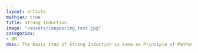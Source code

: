 ```yaml
---
layout: article
mathjax: true
title: Strong Induction
image: "/assets/images/img_test.jpg"
categories:
- DM
desc: The basis step of Strong Induction is same as Principle of Mathematical Induction but for inductive hypothesis we assume that $P(j)$ is true for all $j = 1, 2, \dots k$.

































































































































































































































































































































































 
imagealt: 
---
```


The basis step of *Strong Induction* is same as [Principle of Mathematical Induction]({% post_url 2020-08-30-principle-of-mathematical-induction %}) but for *inductive hypothesis* we assume that $P(j)$ is true for all $j = 1, 2, \dots k$.


































































































































































































































































































































































Induction Step: $[P(1) \wedge P(2) \wedge \dots P(k)] \to P(k+1)$ where $P(n)$ is a [Propositional Function]({% post_url 2020-02-14-propositional-function %}).


































































































































































































































































































































































It is also known as *Second Principle of Mathematical Induction* or *Complete Induction*.